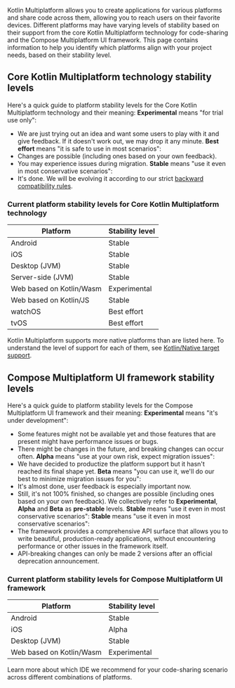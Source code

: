 [//]: # (title: Stability of supported platforms)

Kotlin Multiplatform allows you to create applications for various platforms and share code across them, allowing you to
reach users on their favorite devices. Different platforms may have varying levels of stability based on their support
from the core Kotlin Multiplatform technology for code-sharing and the Compose Multiplatform UI framework.
This page contains information to help you identify which platforms align with your project needs, based on their
stability level.

## Core Kotlin Multiplatform technology stability levels

Here's a quick guide to platform stability levels for the Core Kotlin Multiplatform technology and their meaning:
**Experimental** means "for trial use only":

* We are just trying out an idea and want some users to play with it and give feedback. If it doesn't work out, we may
  drop it any minute.
  **Best effort** means "it is safe to use in most scenarios":
* Changes are possible (including ones based on your own feedback).
* You may experience issues during migration.
  **Stable** means "use it even in most conservative scenarios":
* It's done. We will be evolving it according to our
  strict [backward compatibility rules](https://kotlinfoundation.org/language-committee-guidelines/).

<!-- For details on stability levels, see Stability levels of Kotlin components. -->

### Current platform stability levels for Core Kotlin Multiplatform technology

| Platform                 | Stability level |
|--------------------------|-----------------|
| Android                  | Stable          |
| iOS                      | Stable          |
| Desktop (JVM)            | Stable          |
| Server-side (JVM)        | Stable          |
| Web based on Kotlin/Wasm | Experimental    |
| Web based on Kotlin/JS   | Stable          |
| watchOS                  | Best effort     |
| tvOS                     | Best effort     |

Kotlin Multiplatform supports more native platforms than are listed here. To understand the level of support for each of
them, see [Kotlin/Native target support](https://kotlinlang.org/docs/native-target-support.html).

## Compose Multiplatform UI framework stability levels

Here's a quick guide to platform stability levels for the Compose Multiplatform UI framework and their meaning:
**Experimental** means "it's under development":

* Some features might not be available yet and those features that are present might have performance issues or bugs.
* There might be changes in the future, and breaking changes can occur often.
  **Alpha** means "use at your own risk, expect migration issues":
* We have decided to productize the platform support but it hasn't reached its final shape yet.
  **Beta** means "you can use it, we'll do our best to minimize migration issues for you":
* It's almost done, user feedback is especially important now.
* Still, it's not 100% finished, so changes are possible (including ones based on your own feedback).
  We collectively refer to **Experimental**, **Alpha** and **Beta** as **pre-stable** levels.
  **Stable** means "use it even in most conservative scenarios":
  **Stable** means "use it even in most conservative scenarios":
* The framework provides a comprehensive API surface that allows you to write beautiful, production-ready applications,
  without encountering performance or other issues in the framework itself.
* API-breaking changes can only be made 2 versions after an official deprecation announcement.

### Current platform stability levels for Compose Multiplatform UI framework

| Platform                 | Stability level |
|--------------------------|-----------------|
| Android                  | Stable          |
| iOS                      | Alpha           |
| Desktop (JVM)            | Stable          |
| Web based on Kotlin/Wasm | Experimental    |

Learn more about which IDE we recommend for your code-sharing scenario across different combinations of platforms.

